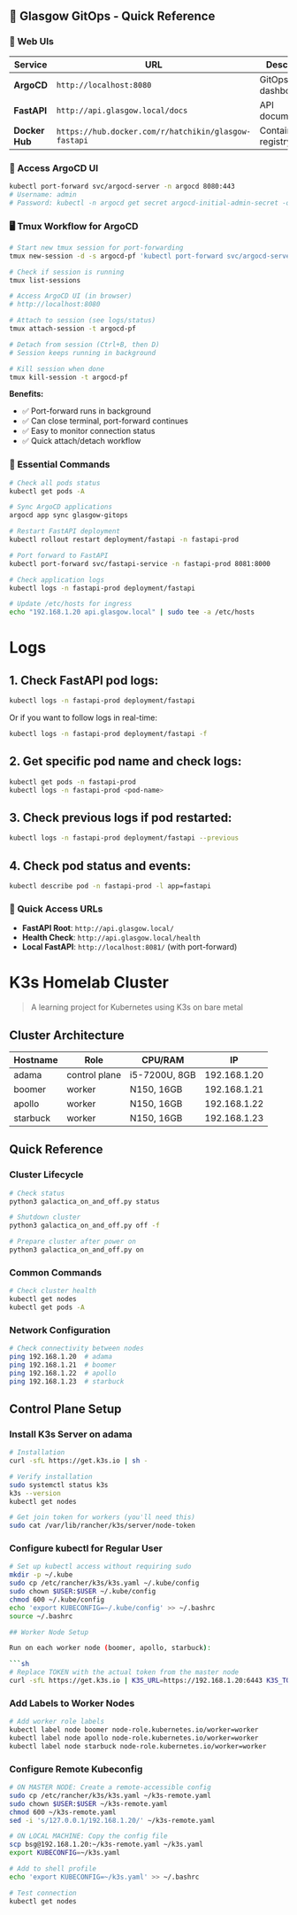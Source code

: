 ## 🚀 Glasgow GitOps - Quick Reference

### 📱 Web UIs

| Service | URL | Description |
|---------|-----|-------------|
| **ArgoCD** | `http://localhost:8080` | GitOps dashboard |
| **FastAPI** | `http://api.glasgow.local/docs` | API documentation |
| **Docker Hub** | `https://hub.docker.com/r/hatchikin/glasgow-fastapi` | Container registry |

### 🔑 Access ArgoCD UI
```bash
kubectl port-forward svc/argocd-server -n argocd 8080:443
# Username: admin
# Password: kubectl -n argocd get secret argocd-initial-admin-secret -o jsonpath="{.data.password}" | base64 -d
```
### 🖥️ Tmux Workflow for ArgoCD

```bash
# Start new tmux session for port-forwarding
tmux new-session -d -s argocd-pf 'kubectl port-forward svc/argocd-server -n argocd 8080:443'

# Check if session is running
tmux list-sessions

# Access ArgoCD UI (in browser)
# http://localhost:8080

# Attach to session (see logs/status)
tmux attach-session -t argocd-pf

# Detach from session (Ctrl+B, then D)
# Session keeps running in background

# Kill session when done
tmux kill-session -t argocd-pf
```

**Benefits:**
- ✅ Port-forward runs in background
- ✅ Can close terminal, port-forward continues
- ✅ Easy to monitor connection status
- ✅ Quick attach/detach workflow

### 🔧 Essential Commands

```bash
# Check all pods status
kubectl get pods -A

# Sync ArgoCD applications
argocd app sync glasgow-gitops

# Restart FastAPI deployment
kubectl rollout restart deployment/fastapi -n fastapi-prod

# Port forward to FastAPI
kubectl port-forward svc/fastapi-service -n fastapi-prod 8081:8000

# Check application logs
kubectl logs -n fastapi-prod deployment/fastapi

# Update /etc/hosts for ingress
echo "192.168.1.20 api.glasgow.local" | sudo tee -a /etc/hosts
```

# Logs

## 1. Check FastAPI pod logs:

```bash
kubectl logs -n fastapi-prod deployment/fastapi
```

Or if you want to follow logs in real-time:
```bash
kubectl logs -n fastapi-prod deployment/fastapi -f
```

## 2. Get specific pod name and check logs:

```bash
kubectl get pods -n fastapi-prod
kubectl logs -n fastapi-prod <pod-name>
```

## 3. Check previous logs if pod restarted:

```bash
kubectl logs -n fastapi-prod deployment/fastapi --previous
```

## 4. Check pod status and events:

```bash
kubectl describe pod -n fastapi-prod -l app=fastapi
```




### 🎯 Quick Access URLs
- **FastAPI Root**: `http://api.glasgow.local/`
- **Health Check**: `http://api.glasgow.local/health`
- **Local FastAPI**: `http://localhost:8081/` (with port-forward)


# K3s Homelab Cluster

> A learning project for Kubernetes using K3s on bare metal

## Cluster Architecture

| Hostname   | Role           | CPU/RAM         | IP              |
|------------|----------------|-----------------|-----------------|
| adama      | control plane  | i5-7200U, 8GB   | 192.168.1.20    |
| boomer     | worker         | N150, 16GB      | 192.168.1.21    |
| apollo     | worker         | N150, 16GB      | 192.168.1.22    |
| starbuck   | worker         | N150, 16GB      | 192.168.1.23    |


## Quick Reference

### Cluster Lifecycle

```sh
# Check status
python3 galactica_on_and_off.py status

# Shutdown cluster
python3 galactica_on_and_off.py off -f

# Prepare cluster after power on
python3 galactica_on_and_off.py on
```

### Common Commands

```sh
# Check cluster health
kubectl get nodes
kubectl get pods -A
```
### Network Configuration

```sh
# Check connectivity between nodes
ping 192.168.1.20  # adama
ping 192.168.1.21  # boomer
ping 192.168.1.22  # apollo
ping 192.168.1.23  # starbuck
```

## Control Plane Setup

### Install K3s Server on adama

```sh
# Installation
curl -sfL https://get.k3s.io | sh -

# Verify installation
sudo systemctl status k3s
k3s --version
kubectl get nodes

# Get join token for workers (you'll need this)
sudo cat /var/lib/rancher/k3s/server/node-token
```

### Configure kubectl for Regular User

```sh
# Set up kubectl access without requiring sudo
mkdir -p ~/.kube
sudo cp /etc/rancher/k3s/k3s.yaml ~/.kube/config
sudo chown $USER:$USER ~/.kube/config
chmod 600 ~/.kube/config
echo 'export KUBECONFIG=~/.kube/config' >> ~/.bashrc
source ~/.bashrc

## Worker Node Setup

Run on each worker node (boomer, apollo, starbuck):

```sh
# Replace TOKEN with the actual token from the master node
curl -sfL https://get.k3s.io | K3S_URL=https://192.168.1.20:6443 K3S_TOKEN=TOKEN sh -
```

### Add Labels to Worker Nodes

```sh
# Add worker role labels
kubectl label node boomer node-role.kubernetes.io/worker=worker
kubectl label node apollo node-role.kubernetes.io/worker=worker
kubectl label node starbuck node-role.kubernetes.io/worker=worker
```

### Configure Remote Kubeconfig

```sh
# ON MASTER NODE: Create a remote-accessible config
sudo cp /etc/rancher/k3s/k3s.yaml ~/k3s-remote.yaml
sudo chown $USER:$USER ~/k3s-remote.yaml
chmod 600 ~/k3s-remote.yaml
sed -i 's/127.0.0.1/192.168.1.20/' ~/k3s-remote.yaml

# ON LOCAL MACHINE: Copy the config file
scp bsg@192.168.1.20:~/k3s-remote.yaml ~/k3s.yaml
export KUBECONFIG=~/k3s.yaml

# Add to shell profile
echo 'export KUBECONFIG=~/k3s.yaml' >> ~/.bashrc

# Test connection
kubectl get nodes
```